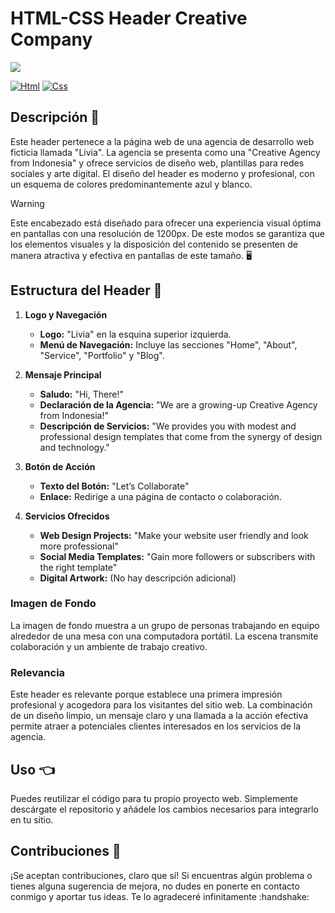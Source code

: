 # HTML-CSS Header Creative Company

<img src="creative-company.png">

[![Html](https://img.shields.io/badge/HTML-white?style=for-the-badge&logo=html5&logoColor=white&labelColor=black&color=%23E34F26)]()
[![Css](https://img.shields.io/badge/css-white?style=for-the-badge&logo=css3&logoColor=white&labelColor=black&color=blue)]()

## Descripción :memo:

Este header pertenece a la página web de una agencia de desarrollo web ficticia llamada "Livia". La agencia se presenta como una "Creative Agency from Indonesia" y ofrece servicios de diseño web, plantillas para redes sociales y arte digital. El diseño del header es moderno y profesional, con un esquema de colores predominantemente azul y blanco.
> [!WARNING]
> Este encabezado está diseñado para ofrecer una experiencia visual óptima en pantallas con una resolución de 1200px. De este modos se garantiza que los elementos visuales y la disposición del contenido se presenten de manera atractiva y efectiva en pantallas de este tamaño. 🖥️

## Estructura del Header :open_file_folder:

1. **Logo y Navegación**
   - **Logo:** "Livia" en la esquina superior izquierda.
   - **Menú de Navegación:** Incluye las secciones "Home", "About", "Service", "Portfolio" y "Blog".

2. **Mensaje Principal**
   - **Saludo:** "Hi, There!"
   - **Declaración de la Agencia:** "We are a growing-up Creative Agency from Indonesia!"
   - **Descripción de Servicios:** "We provides you with modest and professional design templates that come from the synergy of design and technology."

3. **Botón de Acción**
   - **Texto del Botón:** "Let’s Collaborate"
   - **Enlace:** Redirige a una página de contacto o colaboración.

4. **Servicios Ofrecidos**
   - **Web Design Projects:** "Make your website user friendly and look more professional"
   - **Social Media Templates:** "Gain more followers or subscribers with the right template"
   - **Digital Artwork:** (No hay descripción adicional)

### Imagen de Fondo

La imagen de fondo muestra a un grupo de personas trabajando en equipo alrededor de una mesa con una computadora portátil. La escena transmite colaboración y un ambiente de trabajo creativo.

### Relevancia

Este header es relevante porque establece una primera impresión profesional y acogedora para los visitantes del sitio web. La combinación de un diseño limpio, un mensaje claro y una llamada a la acción efectiva permite atraer a potenciales clientes interesados en los servicios de la agencia.

## Uso :point_left:
<p>Puedes reutilizar el código para tu propio proyecto web. Simplemente descárgate el repositorio y añádele los cambios necesarios para integrarlo en tu sitio.</p>

## Contribuciones :information_desk_person:
<p>¡Se aceptan contribuciones, claro que sí! Si encuentras algún problema o tienes alguna sugerencia de mejora, no dudes en ponerte en contacto conmigo y aportar tus ideas. Te lo agradeceré infinitamente :handshake:</p>

 

